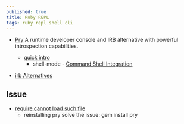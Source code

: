 ```yaml
---
published: true
title: Ruby REPL
tags: ruby repl shell cli
---
```

- [Pry](https://github.com/pry/pry) A runtime developer console and IRB alternative with powerful introspection capabilities. 
	- [quick intro](https://www.rubydoc.info/gems/pry)
    	- shell-mode - [Command Shell Integration](https://github.com/pry/pry#command-shell-integration)
        
- [irb Alternatives](https://www.ruby-toolbox.com/categories/irb_Alternatives)

## Issue
- [require cannot load such file](https://stackoverflow.com/a/49138413/51386)
	- reinstalling pry solve the issue: gem install pry